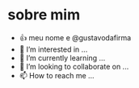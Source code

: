 # sobre mim

- :+1: meu nome e @gustavodafirma
- 👀 I’m interested in ...
- 🌱 I’m currently learning ...
- 💞️ I’m looking to collaborate on ...
- 📫 How to reach me ...

            
